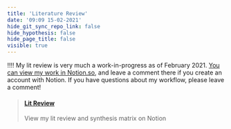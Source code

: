 ```yaml
---
title: 'Literature Review'
date: '09:09 15-02-2021'
hide_git_sync_repo_link: false
hide_hypothesis: false
hide_page_title: false
visible: true
---
```


!!!! My lit review is very much a work-in-progress as of February 2021. [You can view my work in Notion.so](https://www.notion.so/edtechphd/7a55677d7d544d8689b20a85493f982b?v=99b42da027324ab580d1ba155896bca3), and leave a comment there if you create an account with Notion. If you have questions about my workflow, please leave a comment!

<blockquote class="embedly-card" data-card-key="05acda8fea1b4f099c92b66268f422dd" data-card-type="article-full"><h4><a href="https://www.notion.so/edtechphd/7a55677d7d544d8689b20a85493f982b?v=99b42da027324ab580d1ba155896bca3">Lit Review</a></h4><p>View my lit review and synthesis matrix on Notion</p></blockquote>
<script async src="//cdn.embedly.com/widgets/platform.js" charset="UTF-8"></script>
